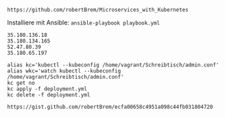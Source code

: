 `https://github.com/robertBrem/Microservices_with_Kubernetes`

Installiere mit Ansible: `ansible-playbook playbook.yml `

```
35.180.136.18
35.180.134.165
52.47.80.39
35.180.65.197
```

```
alias kc='kubectl --kubeconfig /home/vagrant/Schreibtisch/admin.conf'
alias wkc='watch kubectl --kubeconfig /home/vagrant/Schreibtisch/admin.conf'
kc get no
kc apply -f deployment.yml
kc delete -f deployment.yml
```


`https://gist.github.com/robertBrem/ecfa00658c4951a098c44fb031804720`